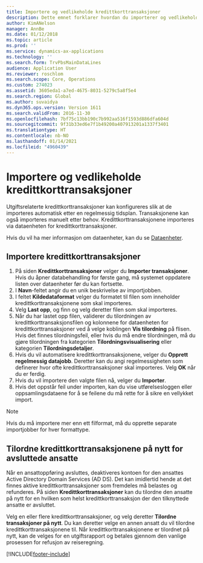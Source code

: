```yaml
---
title: Importere og vedlikeholde kredittkorttransaksjoner
description: Dette emnet forklarer hvordan du importerer og vedlikeholder utgiftsrelaterte kredittkorttransaksjoner. Disse transaksjonene kan konfigureres slik at de importeres automatisk etter en regelmessig tidsplan, eller de kan importeres manuelt etter behov.
author: KimANelson
manager: AnnBe
ms.date: 01/12/2018
ms.topic: article
ms.prod: ''
ms.service: dynamics-ax-applications
ms.technology: ''
ms.search.form: TrvPbsMainDataLines
audience: Application User
ms.reviewer: roschlom
ms.search.scope: Core, Operations
ms.custom: 274023
ms.assetid: 3605eda1-a7ed-4675-8031-5279c5a8f5e4
ms.search.region: Global
ms.author: suvaidya
ms.dyn365.ops.version: Version 1611
ms.search.validFrom: 2016-11-30
ms.openlocfilehash: 7bf75c13bb190c7b992aa516f1593d886dfa604d
ms.sourcegitcommit: 9f31b33ed6e7f1b49200a407913201a1337f3401
ms.translationtype: HT
ms.contentlocale: nb-NO
ms.lasthandoff: 01/14/2021
ms.locfileid: "4960439"
---
```

# <a name="import-and-maintain-credit-card-transactions"></a>Importere og vedlikeholde kredittkorttransaksjoner

Utgiftsrelaterte kredittkorttransaksjoner kan konfigureres slik at de importeres automatisk etter en regelmessig tidsplan. Transaksjonene kan også importeres manuelt etter behov. Kredittkorttransaksjonene importeres via dataenheten for kredittkorttransaksjoner.

Hvis du vil ha mer informasjon om dataenheter, kan du se [Dataenheter](https://docs.microsoft.com/dynamics365/fin-ops-core/dev-itpro/data-entities/data-entities).

## <a name="import-credit-card-transactions"></a>Importere kredittkorttransaksjoner

1. På siden **Kredittkorttransaksjoner** velger du **Importer transaksjoner**. Hvis du åpner databehandling for første gang, må systemet oppdatere listen over dataenheter før du kan fortsette.
2. I **Navn**-feltet angir du en unik beskrivelse av importjobben.
3. I feltet **Kildedataformat** velger du formatet til filen som inneholder kredittkorttransaksjonene som skal importeres.
4. Velg **Last opp**, og finn og velg deretter filen som skal importeres.
5. Når du har lastet opp filen, validerer du tilordningen av kredittkorttransaksjonsfilen og kolonnene for dataenheten for kredittkorttransaksjoner ved å velge koblingen **Vis tilordning** på flisen. Hvis det finnes tilordningsfeil, eller hvis du må endre tilordningen, må du gjøre tilordningen fra kategorien **Tilordningsvisualisering** eller kategorien **Tilordningsdetaljer**.
6. Hvis du vil automatisere kredittkorttransaksjonene, velger du **Opprett regelmessig datajobb**. Deretter kan du angi regelmessigheten som definerer hvor ofte kredittkorttransaksjoner skal importeres. Velg **OK** når du er ferdig.
7. Hvis du vil importere den valgte filen nå, velger du **Importer**.
8. Hvis det oppstår feil under importen, kan du vise utførelsesloggen eller oppsamlingsdataene for å se feilene du må rette for å sikre en vellykket import.

> [!NOTE]
> Hvis du må importere mer enn ett filformat, må du opprette separate importjobber for hver formattype.

## <a name="reassign-the-credit-card-transactions-for-terminated-employees"></a>Tilordne kredittkorttransaksjonene på nytt for avsluttede ansatte

Når en ansattoppføring avsluttes, deaktiveres kontoen for den ansattes Active Directory Domain Services (AD DS). Det kan imidlertid hende at det finnes aktive kredittkorttransaksjoner som fremdeles må belastes og refunderes. På siden **Kredittkorttransaksjoner** kan du tilordne den ansatte på nytt for en hvilken som helst kredittkorttransaksjon der den tilknyttede ansatte er avsluttet.

Velg en eller flere kredittkorttransaksjoner, og velg deretter **Tilordne transaksjoner på nytt**. Du kan deretter velge en annen ansatt du vil tilordne kredittkorttransaksjonene til. Når kredittkorttransaksjonene er tilordnet på nytt, kan de velges for en utgiftsrapport og betales gjennom den vanlige prosessen for refusjon av reiseregning.


[!INCLUDE[footer-include](../includes/footer-banner.md)]